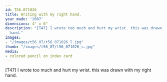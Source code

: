 ```yaml
---
id: T56.071026
title: Writing with my right hand.
year_made: '2007'
dimensions: 4" x 6"
description: "[T47] I wrote too much and hurt my wrist. this was drawn with my right
  hand."
images:
- "/images/t56_07/t56_071026_l.jpg"
thumb: "/images/t56_07/t56_071026_s.jpg"
media:
- colored pencil on index card
---
```


[T47] I wrote too much and hurt my wrist. this was drawn with my right hand.
